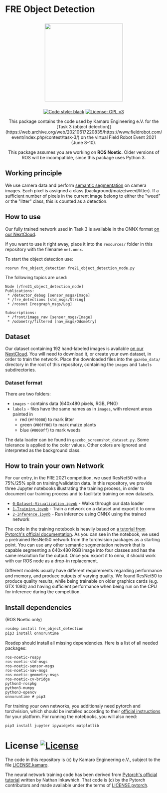 # FRE Object Detection

<p float="left" align="middle"> 
  <img src="https://kamaro-engineering.de/wp-content/uploads/2015/03/Kamaro_Logo-1.png" width="250" style="margin: 10px;">
</p>
<p align="middle">
  <a href="https://github.com/psf/black"><img src="https://img.shields.io/badge/code%20style-black-000000.svg" alt="Code style: black"/></a>
  <a href="https://opensource.org/licenses/BSD-3-Clause"><img src="https://img.shields.io/badge/License-BSD%203--Clause-blue.svg" alt="License: GPL v3"/></a>
</p>
<p align="middle">
  This package contains the code used by Kamaro Engineering e.V. for the [Task 3 (object detection)](https://web.archive.org/web/20210617220835/https://www.fieldrobot.com/event/index.php/contest/task-3/) on the virtual Field Robot Event 2021 (June 8-10).
</p>
<p align="middle">
  This package assumes you are working on <b>ROS Noetic</b>. Older versions of ROS will be incompatible, since this package uses Python 3.
</p>

## Working principle

We use camera data and perform [semantic segmentation](https://en.wikipedia.org/wiki/Image_segmentation#Groups_of_image_segmentation) on camera images. Each pixel is assigned a class (background/maize/weed/litter). If a sufficient number of pixels in the current image belong to either the "weed" or the "litter" class, this is counted as a detection.

## How to use
Our fully trained network used in Task 3 is available in the ONNX format [on our NextCloud](https://nextcloud.kamaro-engineering.de/s/zNkaM3Nw7eA6Mi7). 

If you want to use it right away, place it into the `resources/` folder in this repository with the filename `net.onnx`.

To start the object detection use:
```
rosrun fre_object_detection fre21_object_detection_node.py
```

The following topics are used:
```
Node [/fre21_object_detection_node]
Publications: 
 * /detector_debug [sensor_msgs/Image]
 * /fre_detections [std_msgs/String]
 * /rosout [rosgraph_msgs/Log]

Subscriptions: 
 * /front/image_raw [sensor_msgs/Image]
 * /odometry/filtered [nav_msgs/Odometry]
```

## Dataset
Our dataset containing 192 hand-labeled images is available [on our NextCloud](https://nextcloud.kamaro-engineering.de/s/zYgz2JrgQCzY52t).
You will need to download it, or create your own dataset, in order to train the network. Place the downloaded files into the `gazebo_data/` directory in the root of this repository, containing the `images` and `labels` subdirectories.

### Dataset format
There are two folders:
* `images` - contains data (640x480 pixels, RGB, PNG)
* `labels` - files have the same names as in `images`, with relevant areas painted in
  * red (`#ff0000`) to mark litter
  * green (`#00ff00`) to mark maize plants
  * blue (`#0000ff`) to mark weeds

The data loader can be found in `gazebo_screenshot_dataset.py`. Some tolerance is applied to the color values. Other colors are ignored and interpreted as the background class.

## How to train your own Network
For our entry, in the FRE 2021 competition, we used ResNet50 with a 75%/25% split on training/validation data. In this repository, we provide three Jupyter notebooks illustrating the training process, in order to document our training process and to facilitate training on new datasets.

* [`0-Dataset-Visualization.ipynb`](0-Dataset-Visualization.ipynb) - Walks through our data loader
* [`1-Training.ipynb`](1-Training.ipynb) - Train a network on a dataset and export it to onnx
* [`2-Inference.ipynb`](2-Inference.ipynb) - Run inference using ONNX using the trained network

The code in the training notebook is heavily based on [a tutorial from Pytorch's official documentation](https://pytorch.org/tutorials/beginner/finetuning_torchvision_models_tutorial.html). As you can see in the notebook, we used a pretrained ResNet50 network from the torchvision packages as a starting point. You can use any other semantic segmentation network that is capable segmenting a 640x480 RGB image into four classes and has the same resolution for the output. Once you export it to onnx, it should work with our ROS node as a drop-in replacement.

Different models usually have different requirements regarding performance and memory, and produce outputs of varying quality. We found ResNet50 to produce quality results, while being trainable on older graphics cards (e.g. GTX 1080) and having sufficient performance when being run on the CPU for inference during the competition.

## Install dependencies

(ROS Noetic only)

```bash
rosdep install fre_object_detection
pip3 install onnxruntime
```

Rosdep should install all missing dependencies. Here is a list of all needed packages:
```
ros-noetic-rospy
ros-noetic-std-msgs
ros-noetic-sensor-msgs
ros-noetic-nav-msgs
ros-noetic-geometry-msgs
ros-noetic-cv-bridge
python3-rospkg
python3-numpy
python3-opencv
onnxruntime # pip3
```

For training your own networks, you additionaly need pytorch and torchvision, which should be installed according to their [official instructions](https://pytorch.org/get-started/locally/) for your platform. For running the notebooks, you will also need:
```bash
pip3 install jupyter ipywidgets matplotlib
```

# License [![License](https://img.shields.io/badge/License-BSD%203--Clause-blue.svg)](https://opensource.org/licenses/BSD-3-Clause)
The code in this repository is (c) by Kamaro Engineering e.V., subject to the file [LICENSE.kamaro](LICENSE.kamaro).

The neural network training code has been derived from [Pytorch's official tutorial](https://pytorch.org/tutorials/beginner/finetuning_torchvision_models_tutorial.html) written by Nathan Inkawhich. That code is (c) by the Pytorch contributors and made
available under the terms of [LICENSE.pytorch](LICENSE.pytorch).
